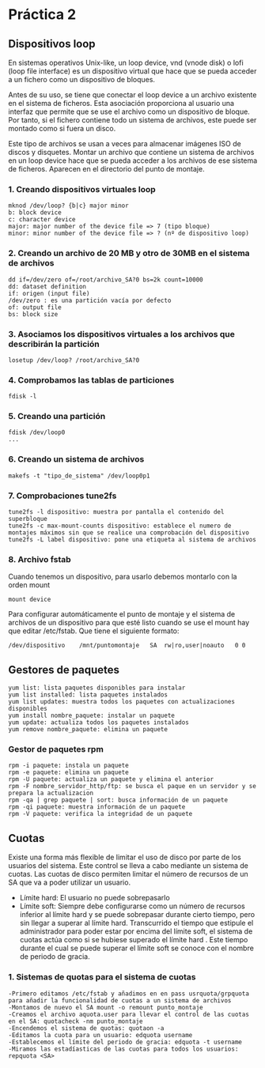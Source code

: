 # Práctica 2

## Dispositivos loop

En sistemas operativos Unix-like, un loop device, vnd (vnode disk) o lofi (loop file interface) es un dispositivo virtual que hace que se pueda acceder a un fichero como un dispositivo de bloques.

Antes de su uso, se tiene que conectar el loop device a un archivo existente en el sistema de ficheros. Esta asociación proporciona al usuario una interfaz que permite que se use el archivo como un dispositivo de bloque. Por tanto, si el fichero contiene todo un sistema de archivos, este puede ser montado como si fuera un disco.

Este tipo de archivos se usan a veces para almacenar imágenes ISO de discos y disquetes. Montar un archivo que contiene un sistema de archivos en un loop device hace que se pueda acceder a los archivos de ese sistema de ficheros. Aparecen en el directorio del punto de montaje.

### 1. Creando dispositivos virtuales loop

    mknod /dev/loop? {b|c} major minor
    b: block device
    c: character device
    major: major number of the device file => 7 (tipo bloque)
    minor: minor number of the device file => ? (nº de dispositivo loop)
  
### 2. Creando un archivo de 20 MB y otro de 30MB en el sistema de archivos

    dd if=/dev/zero of=/root/archivo_SA?0 bs=2k count=10000
    dd: dataset definition
    if: origen (input file)
    /dev/zero : es una partición vacía por defecto
    of: output file
    bs: block size

### 3. Asociamos los dispositivos virtuales a los archivos que describirán la partición

    losetup /dev/loop? /root/archivo_SA?0

### 4. Comprobamos las tablas de particiones

    fdisk -l 

### 5. Creando una partición

    fdisk /dev/loop0
    ...
 
### 6. Creando un sistema de archivos

    makefs -t "tipo_de_sistema" /dev/loop0p1
    
### 7. Comprobaciones tune2fs

    tune2fs -l dispositivo: muestra por pantalla el contenido del superbloque
    tune2fs -c max-mount-counts dispositivo: establece el numero de montajes máximos sin que se realice una comprobación del dispositivo
    tune2fs -L label dispositivo: pone una etiqueta al sistema de archivos
    
### 8. Archivo fstab

  Cuando tenemos un dispositivo, para usarlo debemos montarlo con la orden mount
    
    mount device
    
    
  Para configurar automáticamente el punto de montaje y el sistema de archivos de un dispositivo para que esté listo cuando se use el mount hay que editar 
  /etc/fstab. Que tiene el siguiente formato:
  
    /dev/dispositivo    /mnt/puntomontaje   SA  rw|ro,user|noauto   0 0
    
## Gestores de paquetes

    yum list: lista paquetes disponibles para instalar
    yum list installed: lista paquetes instalados
    yum list updates: muestra todos los paquetes con actualizaciones disponibles
    yum install nombre_paquete: instalar un paquete
    yum update: actualiza todos los paquetes instalados
    yum remove nombre_paquete: elimina un paquete
  
### Gestor de paquetes rpm  

    rpm -i paquete: instala un paquete
    rpm -e paquete: elimina un paquete
    rpm -U paquete: actualiza un paquete y elimina el anterior
    rpm -F nombre_servidor_http/ftp: se busca el paque en un servidor y se prepara la actualizacion
    rpm -qa | grep paquete | sort: busca información de un paquete
    rpm -qi paquete: muestra información de un paquete
    rpm -V paquete: verifica la integridad de un paquete
    

## Cuotas

Existe una forma más flexible de limitar el uso de disco por parte de los usuarios del sistema. Este control se lleva a cabo mediante un sistema de
cuotas. Las cuotas de disco permiten limitar el número de recursos de un SA que va a poder utilizar un usuario. 

- Límite hard: El usuario no puede sobrepasarlo
- Límite soft:  Siempre debe configurarse como un número de recursos inferior al límite hard y se puede sobrepasar durante cierto tiempo, pero sin llegar a superar al límite hard. Transcurrido el tiempo que estipule el administrador para poder estar por encima del límite soft, el sistema de cuotas actúa como si se hubiese superado el límite hard . Este tiempo durante el cual se puede superar el límite soft se conoce con el nombre de periodo de gracia.


### 1. Sistemas de quotas para el sistema de cuotas

    -Primero editamos /etc/fstab y añadimos en en pass usrquota/grpquota para añadir la funcionalidad de cuotas a un sistema de archivos
    -Montamos de nuevo el SA mount -o remount punto_montaje
    -Creamos el archivo aquota.user para llevar el control de las cuotas en el SA: quotacheck -nm punto_montaje
    -Encendemos el sistema de quotas: quotaon -a
    -Editamos la cuota para un usuario: edquota username
    -Establecemos el límite del periodo de gracia: edquota -t username
    -Miramos las estadíasticas de las cuotas para todos los usuarios: repquota <SA>
    
    
    
    
  
